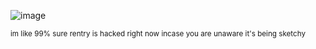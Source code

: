 ![image](https://github.com/user-attachments/assets/79fb8441-5804-4a3a-9dd0-40a7f3e5cb4d)

<sub> im like 99% sure rentry is hacked right now incase you are unaware it's being sketchy<sub/>
<!--
**MEPHONE4S/MEPHONE4S** is a ✨ _special_ ✨ repository because its `README.md` (this file) appears on your GitHub profile.

Here are some ideas to get you started:

- 🔭 I’m currently working on ...
- 🌱 I’m currently learning ...
- 👯 I’m looking to collaborate on ...
- 🤔 I’m looking for help with ...
- 💬 Ask me about ...
- 📫 How to reach me: ...
- 😄 Pronouns: ...
- ⚡ Fun fact: ...
-->
